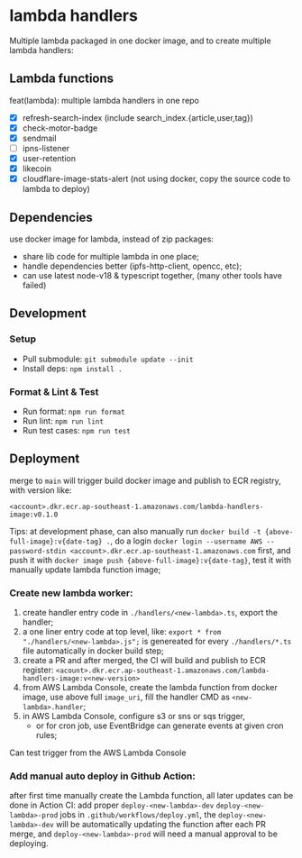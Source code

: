 # lambda handlers

Multiple lambda packaged in one docker image, and to create multiple lambda handlers:

## Lambda functions

feat(lambda): multiple lambda handlers in one repo

- [x] refresh-search-index (include search_index.{article,user,tag})
- [x] check-motor-badge
- [x] sendmail
- [ ] ipns-listener
- [x] user-retention
- [x] likecoin
- [x] cloudflare-image-stats-alert (not using docker, copy the source code to lambda to deploy)

## Dependencies

use docker image for lambda, instead of zip packages:

- share lib code for multiple lambda in one place;
- handle dependencies better (ipfs-http-client, opencc, etc);
- can use latest node-v18 & typescript together, (many other tools have failed)

## Development

### Setup

- Pull submodule:  `git submodule update --init`
- Install deps: `npm install .`


### Format & Lint & Test

- Run format: `npm run format`
- Run lint: `npm run lint`
- Run test cases: `npm run test`

## Deployment

merge to `main` will trigger build docker image and publish to ECR registry, with version like:

    <account>.dkr.ecr.ap-southeast-1.amazonaws.com/lambda-handlers-image:v0.1.0

Tips: at development phase, can also manually run `docker build -t {above-full-image}:v{date-tag} .`,
do a login `docker login --username AWS --password-stdin <account>.dkr.ecr.ap-southeast-1.amazonaws.com` first,
and push it with `docker image push {above-full-image}:v{date-tag}`, test it with manually update lambda function image;

### Create new lambda worker:

1. create handler entry code in `./handlers/<new-lambda>.ts`, export the handler;
2. a one liner entry code at top level, like: `export * from "./handlers/<new-lambda>.js";`
   is genereated for every `./handlers/*.ts` file automatically in docker build step;
3. create a PR and after merged, the CI will build and publish to ECR register:
   `<acount>.dkr.ecr.ap-southeast-1.amazonaws.com/lambda-handlers-image:v<new-version>`
4. from AWS Lambda Console, create the lambda function from docker image, use above full `image_uri`,
   fill the handler CMD as `<new-lambda>.handler`;
5. in AWS Lambda Console, configure s3 or sns or sqs trigger,
   - or for cron job, use EventBridge can generate events at given cron rules;

Can test trigger from the AWS Lambda Console

### Add manual auto deploy in Github Action:

after first time manually create the Lambda function, all later updates can be done in Action CI:
add proper `deploy-<new-lambda>-dev` `deploy-<new-lambda>-prod` jobs in `.github/workflows/deploy.yml`,
the `deploy-<new-lambda>-dev` will be automatically updating the function after each PR merge,
and `deploy-<new-lambda>-prod` will need a manual approval to be deploying.
